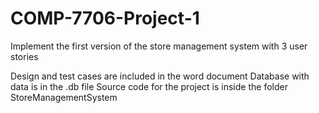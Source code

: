 # COMP-7706-Project-1
 Implement the first version of the store management system with 3 user stories
 
 Design and test cases are included in the word document
 Database with data is in the .db file
 Source code for the project is inside the folder StoreManagementSystem
